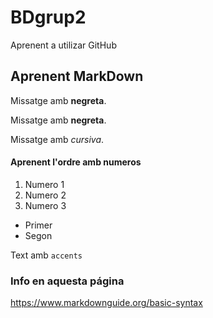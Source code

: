 # BDgrup2
Aprenent a utilizar GitHub

## Aprenent MarkDown


Missatge amb **negreta**.

Missatge amb __negreta__.

Missatge amb <em>cursiva</em>.

#### Aprenent l'ordre amb numeros
1. Numero 1
2. Numero 2
3. Numero 3

- Primer
- Segon

Text amb ``accents``

### Info en aquesta página
https://www.markdownguide.org/basic-syntax
